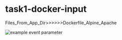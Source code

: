 # task1-docker-input
Files_From_App_Dir>>>>>>Dockerfile_Alpine_Apache

![example event parameter](https://github.com/davig2010/task1-docker-input/actions/workflows/main.yml/badge.svg?event=push)
